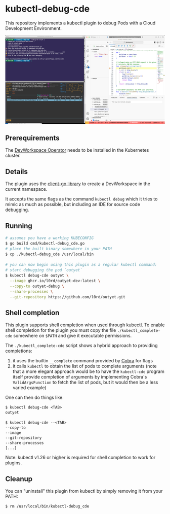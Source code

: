 # kubectl-debug-cde

This repository implements a kubectl plugin to debug Pods with a Cloud Development Environment.

![](demo.png)

## Prerequirements

The [DevWorkspace Operator](https://github.com/devfile/devworkspace-operator/tree/main) needs to be installed in the Kubernetes cluster.

## Details

The plugin uses the [client-go library](https://github.com/kubernetes/client-go/tree/master/tools/clientcmd) to create a DevWorkspace in the current namespace.

It accepts the same flags as the command `kubectl debug` which it tries to mimic as much as possible, but including an IDE for source code debugging.

## Running

```sh
# assumes you have a working KUBECONFIG
$ go build cmd/kubectl-debug_cde.go
# place the built binary somewhere in your PATH
$ cp ./kubectl-debug_cde /usr/local/bin

# you can now begin using this plugin as a regular kubectl command:
# start debugging the pod `outyet`
$ kubectl debug-cde outyet \
  --image ghcr.io/l0rd/outyet-dev:latest \
  --copy-to outyet-debug \
  --share-processes \
  --git-repository https://github.com/l0rd/outyet.git
```

## Shell completion

This plugin supports shell completion when used through kubectl. To enable shell completion for the plugin
you must copy the file `./kubectl_complete-cde` somewhere on `$PATH` and give it executable permissions.

The `./kubectl_complete-cde` script shows a hybrid approach to providing completions:
1. it uses the builtin `__complete` command provided by [Cobra](https://github.com/spf13/cobra) for flags
1. it calls `kubectl` to obtain the list of pods to complete arguments (note that a more elegant approach would be to have the `kubectl-cde` program itself provide completion of arguments by implementing Cobra's `ValidArgsFunction` to fetch the list of pods, but it would then be a less varied example)

One can then do things like:
```
$ kubectl debug-cde <TAB>
outyet

$ kubectl debug-cde --<TAB>
--copy-to
--image
--git-repository
--share-processes
[...]
```

Note: kubectl v1.26 or higher is required for shell completion to work for plugins.

## Cleanup

You can "uninstall" this plugin from kubectl by simply removing it from your PATH:

    $ rm /usr/local/bin/kubectl-debug_cde
